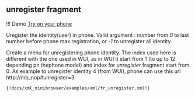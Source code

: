 ## unregister fragment 

!!! Demo
    [Try on your phone](xml/fr_unregister.xml)

Uregister the identity(user) in phone. Valid argument : number from *0* to last number before phone max registration, or *-1* to unregister all identity.

Create a menu for unregistering phone identity.
The index used here is different with the one used in WUI, as in WUI it start from 1 (to up to 12 depending pn thephone model) and index for *unregister* fragment start from 0.
As example to unregister identity 4 (from WUI), phone can use this url http://mb_nop#unregister=3.

```xml
{!docs/xml_minibrowser/examples/xml/fr_unregister.xml!}
```
